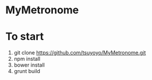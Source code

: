 MyMetronome
============

# To start  
1. git clone https://github.com/tsuyoyo/MyMetronome.git  
2. npm install  
3. bower install  
4. grunt build  



